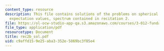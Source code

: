```yaml
---
content_type: resource
description: This file contains solutions of the problems on spherical coordinates,
  expectation values, spectrum contained in recitation 2.
file: https://ol-ocw-studio-app-qa.s3.amazonaws.com/courses/3-012-fundamentals-of-materials-science-fall-2005/c9affd159e25aba3352e5869bc3f05e4_rec2b_sol.pdf
file_type: application/pdf
resourcetype: Document
title: rec2b_sol.pdf
uid: c9affd15-9e25-aba3-352e-5869bc3f05e4
---
```

